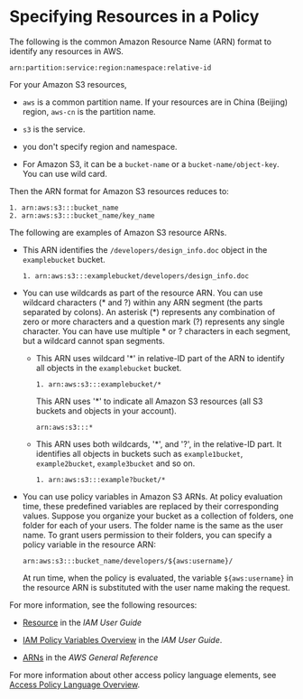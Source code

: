 # Specifying Resources in a Policy<a name="s3-arn-format"></a>

The following is the common Amazon Resource Name \(ARN\) format to identify any resources in AWS\.

```
arn:partition:service:region:namespace:relative-id
```

For your Amazon S3 resources, 

+ `aws` is a common partition name\. If your resources are in China \(Beijing\) region, `aws-cn` is the partition name\.

+ `s3` is the service\. 

+ you don't specify region and namespace\.

+ For Amazon S3, it can be a `bucket-name` or a `bucket-name/object-key`\. You can use wild card\. 

Then the ARN format for Amazon S3 resources reduces to:

```
1. arn:aws:s3:::bucket_name
2. arn:aws:s3:::bucket_name/key_name
```

The following are examples of Amazon S3 resource ARNs\. 

+ This ARN identifies the `/developers/design_info.doc` object in the `examplebucket` bucket\.

  ```
  1. arn:aws:s3:::examplebucket/developers/design_info.doc
  ```

+ You can use wildcards as part of the resource ARN\. You can use wildcard characters \(\* and ?\) within any ARN segment \(the parts separated by colons\)\. An asterisk \(\*\) represents any combination of zero or more characters and a question mark \(?\) represents any single character\. You can have use multiple \* or ? characters in each segment, but a wildcard cannot span segments\. 

  + This ARN uses wildcard '\*' in relative\-ID part of the ARN to identify all objects in the `examplebucket` bucket\. 

    ```
    1. arn:aws:s3:::examplebucket/*
    ```

    This ARN uses '\*' to indicate all Amazon S3 resources \(all S3 buckets and objects in your account\)\.

    ```
    arn:aws:s3:::*
    ```

  + This ARN uses both wildcards, '\*', and '?', in the relative\-ID part\. It identifies all objects in buckets such as `example1bucket`, `example2bucket`, `example3bucket` and so on\.

    ```
    1. arn:aws:s3:::example?bucket/*
    ```

+ You can use policy variables in Amazon S3 ARNs\. At policy evaluation time, these predefined variables are replaced by their corresponding values\. Suppose you organize your bucket as a collection of folders, one folder for each of your users\. The folder name is the same as the user name\. To grant users permission to their folders, you can specify a policy variable in the resource ARN:

  ```
  arn:aws:s3:::bucket_name/developers/${aws:username}/
  ```

  At run time, when the policy is evaluated, the variable `${aws:username}` in the resource ARN is substituted with the user name making the request\. 

For more information, see the following resources:

+ [Resource](http://docs.aws.amazon.com/IAM/latest/UserGuide/reference_policies_elements.html#Resource) in the *IAM User Guide*

+ [IAM Policy Variables Overview](http://docs.aws.amazon.com/IAM/latest/UserGuide/reference_policies_variables.html) in the *IAM User Guide*\.

+ [ARNs](http://docs.aws.amazon.com/general/latest/gr/aws-arns-and-namespaces.html) in the *AWS General Reference*

For more information about other access policy language elements, see [Access Policy Language Overview](access-policy-language-overview.md)\.